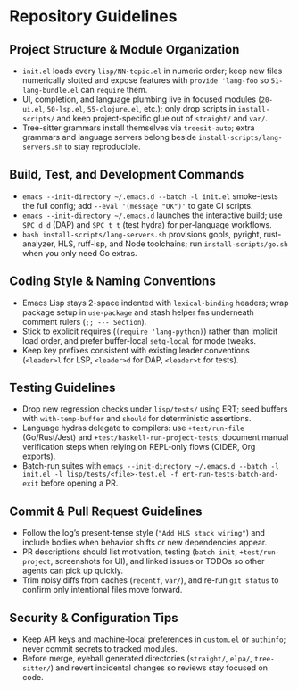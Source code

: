 # Repository Guidelines

## Project Structure & Module Organization
- `init.el` loads every `lisp/NN-topic.el` in numeric order; keep new files numerically slotted and expose features with `provide 'lang-foo` so `51-lang-bundle.el` can `require` them.
- UI, completion, and language plumbing live in focused modules (`20-ui.el`, `50-lsp.el`, `55-clojure.el`, etc.); only drop scripts in `install-scripts/` and keep project-specific glue out of `straight/` and `var/`.
- Tree-sitter grammars install themselves via `treesit-auto`; extra grammars and language servers belong beside `install-scripts/lang-servers.sh` to stay reproducible.

## Build, Test, and Development Commands
- `emacs --init-directory ~/.emacs.d --batch -l init.el` smoke-tests the full config; add `--eval '(message "OK")'` to gate CI scripts.
- `emacs --init-directory ~/.emacs.d` launches the interactive build; use `SPC d d` (DAP) and `SPC t t` (test hydra) for per-language workflows.
- `bash install-scripts/lang-servers.sh` provisions gopls, pyright, rust-analyzer, HLS, ruff-lsp, and Node toolchains; run `install-scripts/go.sh` when you only need Go extras.

## Coding Style & Naming Conventions
- Emacs Lisp stays 2-space indented with `lexical-binding` headers; wrap package setup in `use-package` and stash helper fns underneath comment rulers (`;; --- Section`).
- Stick to explicit requires (`(require 'lang-python)`) rather than implicit load order, and prefer buffer-local `setq-local` for mode tweaks.
- Keep key prefixes consistent with existing leader conventions (`<leader>l` for LSP, `<leader>d` for DAP, `<leader>t` for tests).

## Testing Guidelines
- Drop new regression checks under `lisp/tests/` using ERT; seed buffers with `with-temp-buffer` and `should` for deterministic assertions.
- Language hydras delegate to compilers: use `+test/run-file` (Go/Rust/Jest) and `+test/haskell-run-project-tests`; document manual verification steps when relying on REPL-only flows (CIDER, Org exports).
- Batch-run suites with `emacs --init-directory ~/.emacs.d --batch -l init.el -l lisp/tests/<file>-test.el -f ert-run-tests-batch-and-exit` before opening a PR.

## Commit & Pull Request Guidelines
- Follow the log’s present-tense style (`"Add HLS stack wiring"`) and include bodies when behavior shifts or new dependencies appear.
- PR descriptions should list motivation, testing (`batch init`, `+test/run-project`, screenshots for UI), and linked issues or TODOs so other agents can pick up quickly.
- Trim noisy diffs from caches (`recentf`, `var/`), and re-run `git status` to confirm only intentional files move forward.

## Security & Configuration Tips
- Keep API keys and machine-local preferences in `custom.el` or `authinfo`; never commit secrets to tracked modules.
- Before merge, eyeball generated directories (`straight/`, `elpa/`, `tree-sitter/`) and revert incidental changes so reviews stay focused on code.
